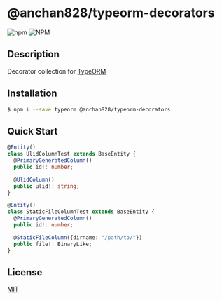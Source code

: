# @anchan828/typeorm-decorators

![npm](https://img.shields.io/npm/v/@anchan828/typeorm-decorators.svg)
![NPM](https://img.shields.io/npm/l/@anchan828/typeorm-decorators.svg)

## Description

Decorator collection for [TypeORM](http://typeorm.io)

## Installation

```bash
$ npm i --save typeorm @anchan828/typeorm-decorators
```

## Quick Start

```ts
@Entity()
class UlidColumnTest extends BaseEntity {
  @PrimaryGeneratedColumn()
  public id!: number;

  @UlidColumn()
  public ulid!: string;
}
```

```ts
@Entity()
class StaticFileColumnTest extends BaseEntity {
  @PrimaryGeneratedColumn()
  public id!: number;

  @StaticFileColumn({dirname: "/path/to/"})
  public file!: BinaryLike;
}
```

## License

[MIT](LICENSE)